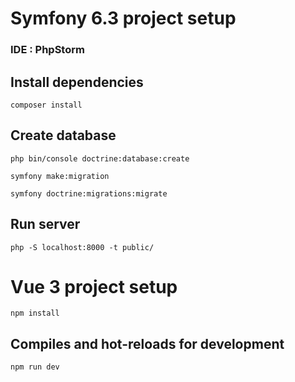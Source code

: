 

  

# Symfony 6.3 project setup

### IDE : PhpStorm

## Install dependencies
```
composer install
```
  
## Create database
```
php bin/console doctrine:database:create

symfony make:migration

symfony doctrine:migrations:migrate
```
  
## Run server
```
php -S localhost:8000 -t public/
```

# Vue 3 project setup

```
npm install
```
  
## Compiles and hot-reloads for development

```
npm run dev
```
  
